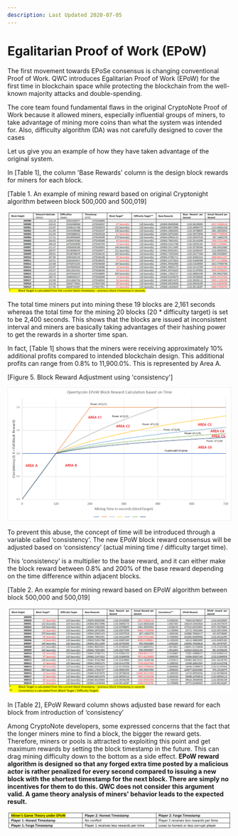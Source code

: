 ```yaml
---
description: Last Updated 2020-07-05
---
```


# Egalitarian Proof of Work \(EPoW\)

The first movement towards EPoSe consensus is changing conventional Proof of Work. QWC introduces Egalitarian Proof of Work \(EPoW\) for the first time in blockchain space while protecting the blockchain from the well-known majority attacks and double-spending.

The core team found fundamental flaws in the original CryptoNote Proof of Work because it allowed miners, especially influential groups of miners, to take advantage of mining more coins than what the system was intended for. Also, difficulty algorithm \(DA\) was not carefully designed to cover the cases

Let us give you an example of how they have taken advantage of the original system.

In \[Table 1\], the column 'Base Rewards' column is the design block rewards for miners for each block.

\[Table 1. An example of mining reward based on original Cryptonight algorithm between block 500,000 and 500,019\]

![](../.gitbook/assets/3%20%281%29.png)

The total time miners put into mining these 19 blocks are 2,161 seconds whereas the total time for the mining 20 blocks \(20 \* difficulty target\) is set to be 2,400 seconds. This shows that the blocks are issued at inconsistent interval and miners are basically taking advantages of their hashing power to get the rewards in a shorter time span.

In fact, \[Table 1\] shows that the miners were receiving approximately 10% additional profits compared to intended blockchain design. This additional profits can range from 0.8% to 11,900.0%. This is represented by Area A.

\[Figure 5. Block Reward Adjustment using 'consistency'\] 

![Mining Reward Graph after EPoW \(Area A to C6\)](../.gitbook/assets/epow-reward-graph-area-marking.png)

To prevent this abuse, the concept of time will be introduced through a variable called ‘consistency’. The new EPoW block reward consensus will be adjusted based on ‘consistency’ \(actual mining time / difficulty target time\). 

This ‘consistency’ is a multiplier to the base reward, and it can either make the block reward between 0.8% and 200% of the base reward depending on the time difference within adjacent blocks.  

\[Table 2. An example for mining reward based on EPoW algorithm between block 500,000 and 500,019\]

![Click to enlarge the table.](../.gitbook/assets/2%20%281%29.png)

In \[Table 2\], EPoW Reward column shows adjusted base reward for each block from introduction of ‘consistency’

Among CryptoNote developers, some expressed concerns that the fact that the longer miners mine to find a block, the bigger the reward gets. Therefore, miners or pools is attracted to exploiting this point and get maximum rewards by setting the block timestamp in the future. This can drag mining difficulty down to the bottom as a side effect. **EPoW reward algorithm is designed so that any forged extra time posted by a malicious actor is rather penalized for every second compared to issuing a new block with the shortest timestamp for the next block. There are simply no incentives for them to do this. QWC does not consider this argument valid. A game theory analysis of miners' behavior leads to the expected result.**

![Click to enlarge the table](../.gitbook/assets/game-theory.png)

